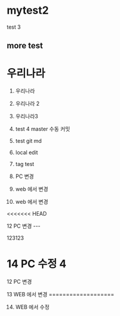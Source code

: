 # mytest2
test 3

## more test


# 우리나라
1. 우리나라

2. 우리나라 2


3. 우리나라3

4. test 4 master 수동 커밋

5. test git md

6. local edit

7. tag test

9. PC 변경 

10. web 에서 변경 

11. web 에서 변경 

<<<<<<< HEAD

12 PC 변경  --- 


123123

14 PC 수정 4
=======

12 PC 변경 


13 WEB 에서 변경 ===================




14. WEB 에서 수정 
